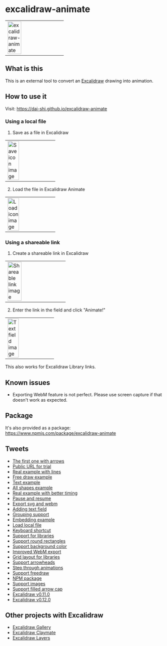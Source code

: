 # excalidraw-animate

<table><tr><td>
<img alt="excalidraw-animate" src="https://user-images.githubusercontent.com/490574/83698750-332ca080-a63d-11ea-9845-d2442e9b4305.gif" width="50%" />
</td></tr></table>

## What is this

This is an external tool to convert an
[Excalidraw](https://excalidraw.com) drawing
into animation.

## How to use it

Visit: <https://dai-shi.github.io/excalidraw-animate>

### Using a local file

1. Save as a file in Excalidraw

<table><tr><td>
<img alt="Save icon image" src="https://user-images.githubusercontent.com/490574/85708882-9f239580-b71f-11ea-8faa-4aed086fd490.png" width="50%" />
</td></tr></table>

2. Load the file in Excalidraw Animate

<table><tr><td>
<img alt="Load icon image" src="https://user-images.githubusercontent.com/490574/85709345-1fe29180-b720-11ea-84dc-aca7267f3a98.png" width="50%" />
</td></tr></table>

### Using a shareable link

1. Create a shareable link in Excalidraw

<table><tr><td>
<img alt="Shareable link image" src="https://pbs.twimg.com/media/EYsiegqUwAAmmfE?format=png&name=small" width="50%" />
</td></tr></table>

2. Enter the link in the field and click "Animate!"

<table><tr><td>
<img alt="Text field image" src="https://pbs.twimg.com/media/EY0ZbMjUcAAcBSh?format=png&name=900x900" width="50%" />
</td></tr></table>

This also works for Excalidraw Library links.

## Known issues

- Exporting WebM feature is not perfect. Please use screen capture if that doesn't work as expected.

## Package

It's also provided as a package:
<https://www.npmjs.com/package/excalidraw-animate>

## Tweets

- [The first one with arrows](https://twitter.com/dai_shi/status/1261683775924105218)
- [Public URL for trial](https://twitter.com/dai_shi/status/1263103554631249923)
- [Real example with lines](https://twitter.com/dai_shi/status/1263230421715714049)
- [Free draw example](https://twitter.com/dai_shi/status/1263237733067091968)
- [Text example](https://twitter.com/dai_shi/status/1263451555858010115)
- [All shapes example](https://twitter.com/dai_shi/status/1263873223726231552)
- [Real example with better timing](https://twitter.com/dai_shi/status/1264056453880377345)
- [Pause and resume](https://twitter.com/dai_shi/status/1264105261800669184)
- [Export svg and webm](https://twitter.com/dai_shi/status/1264194079165779970)
- [Adding text field](https://twitter.com/dai_shi/status/1264695085871947776)
- [Grouping support](https://twitter.com/dai_shi/status/1265441085641256960)
- [Embedding example](https://twitter.com/dai_shi/status/1269787031892160512)
- [Load local file](https://twitter.com/dai_shi/status/1271802345106489345)
- [Keyboard shortcut](https://twitter.com/dai_shi/status/1280118714470330368)
- [Support for libraries](https://twitter.com/dai_shi/status/1334851951339528202)
- [Support round rectangles](https://twitter.com/dai_shi/status/1338830468817461249)
- [Support background color](https://twitter.com/dai_shi/status/1343324961650343937)
- [Improved WebM export](https://twitter.com/dai_shi/status/1344935241668988930)
- [Grid layout for libraries](https://twitter.com/dai_shi/status/1352229139500044296)
- [Support arrowheads](https://twitter.com/dai_shi/status/1364184618371411971)
- [Step through animations](https://twitter.com/dai_shi/status/1376930624804560900)
- [Support freedraw](https://twitter.com/dai_shi/status/1391770531582537734)
- [NPM package](https://twitter.com/dai_shi/status/1398600356322451456)
- [Support images](https://twitter.com/dai_shi/status/1453012946129338368)
- [Support filled arrow cap](https://twitter.com/dai_shi/status/1453732212478644231)
- [Excalidraw v0.11.0](https://twitter.com/dai_shi/status/1494672036459081730)
- [Excalidraw v0.12.0](https://twitter.com/dai_shi/status/1561928834198704128)

## Other projects with Excalidraw

- [Excalidraw Gallery](https://github.com/dai-shi/excalidraw-gallery)
- [Excalidraw Claymate](https://github.com/dai-shi/excalidraw-claymate)
- [Excalidraw Layers](https://github.com/dai-shi/excalidraw-layers)
